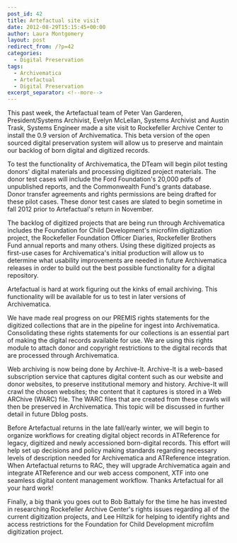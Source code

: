 ```yaml
---
post_id: 42
title: Artefactual site visit
date: 2012-08-29T15:15:45+00:00
author: Laura Montgomery
layout: post
redirect_from: /?p=42
categories:
  - Digital Preservation
tags:
  - Archivematica
  - Artefactual
  - Digital Preservation
excerpt_separator: <!--more-->
---
```

This past week, the Artefactual team of Peter Van Garderen, President/Systems Archivist, Evelyn McLellan, Systems Archivist and Austin Trask, Systems Engineer made a site visit to Rockefeller Archive Center to install the 0.9 version of Archivematica. This beta version of the open sourced digital preservation system will allow us to preserve and maintain our backlog of born digital and digitized records.<!--more-->

To test the functionality of Archivematica, the DTeam will begin pilot testing donors' digital materials and processing digitized project materials. The donor test cases will include the Ford Foundation's 20,000 pdfs of unpublished reports, and the Commonwealth Fund's grants database. Donor transfer agreements and rights permissions are being drafted for these pilot cases. These donor test cases are slated to begin sometime in fall 2012 prior to Artefactual's return in November.

The backlog of digitized projects that are being run through Archivematica includes the Foundation for Child Development's microfilm digitization project, the Rockefeller Foundation Officer Diaries, Rockefeller Brothers Fund annual reports and many others. Using these digitized projects as first-use cases for Archivematica's initial production will allow us to determine what usability improvements are needed in future Archivematica releases in order to build out the best possible functionality for a digital repository.

Artefactual is hard at work figuring out the kinks of email archiving. This functionality will be available for us to test in later versions of Archivematica.

We have made real progress on our PREMIS rights statements for the digitized collections that are in the pipeline for ingest into Archivematica. Consolidating these rights statements for our collections is an essential part of making the digital records available for use. We are using this rights module to attach donor and copyright restrictions to the digital records that are processed through Archivematica.

Web archiving is now being done by Archive-It. Archive-It is a web-based subscription service that captures digital content such as our website and donor websites, to preserve institutional memory and history. Archive-It will crawl the chosen websites; the content that it captures is stored in a Web ARChive (WARC) file. The WARC files that are created from these crawls will then be preserved in Archivematica. This topic will be discussed in further detail in future Dblog posts.

Before Artefactual returns in the late fall/early winter, we will begin to organize workflows for creating digital object records in ATReference for legacy, digitized and newly accessioned born-digital records. This effort will help set up decisions and policy making standards regarding necessary levels of description needed for Archivematica and ATReference integration. When Artefactual returns to RAC, they will upgrade Archivematica again and integrate ATReference and our web access component, XTF into one seamless digital content management workflow. Thanks Artefactual for all your hard work!

Finally, a big thank you goes out to Bob Battaly for the time he has invested in researching Rockefeller Archive Center's rights issues regarding all of the current digitization projects, and Lee Hiltzik for helping to identify rights and access restrictions for the Foundation for Child Development microfilm digitization project.
